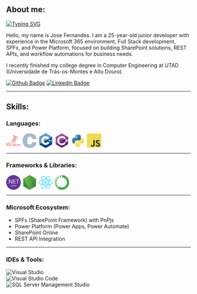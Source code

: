 ## About me:

[![Typing SVG](https://readme-typing-svg.herokuapp.com/?lines=Junior+Developer+with+experience+in+the+Microsoft+365+environment;Full+Stack+development,+SPFx,+and+Power+Platform)](https://git.io/typing-svg)

Hello, my name is Jose Fernandes. I am a 25-year-old junior developer with experience in the Microsoft 365 environment, Full Stack development, SPFx, and Power Platform, focused on building SharePoint solutions, REST APIs, and workflow automations for business needs.

I recently finished my college degree in Computer Engineering at UTAD (Universidade de Trás-os-Montes e Alto Douro). 

[![Github Badge](https://img.shields.io/badge/-Github-000?style=flat-square&logo=Github&logoColor=white&link=https://github.com/zemanel20)](https://github.com/zemanel20)
[![Linkedin Badge](https://img.shields.io/badge/-LinkedIn-blue?style=flat-square&logo=Linkedin&logoColor=white&link=https://www.linkedin.com/in/jose-fernandes00/)](https://www.linkedin.com/in/jose-fernandes00/)

---

## Skills:

### Languages:

<div style="display: inline_block"> 
  <img align="center" alt="SQL" height="40" width="40" src="https://github.com/devicons/devicon/blob/master/icons/microsoftsqlserver/microsoftsqlserver-plain-wordmark.svg" />
  <img align="center" alt="C" height="40" width="40" src="https://github.com/devicons/devicon/blob/master/icons/c/c-original.svg" />
  <img align="center" alt="C++" height="40" width="40" src="https://github.com/devicons/devicon/blob/master/icons/cplusplus/cplusplus-original.svg" />
  <img align="center" alt="C#" height="40" width="40" src="https://github.com/devicons/devicon/blob/master/icons/csharp/csharp-original.svg" />
  <img align="center" alt="Python" height="40" width="40" src="https://github.com/devicons/devicon/blob/master/icons/python/python-original.svg" />
  <img align="center" alt="JavaScript" height="40" width="40" src="https://github.com/devicons/devicon/blob/master/icons/javascript/javascript-original.svg" />
</div>

---

### Frameworks & Libraries:

<div style="display: inline_block">
  <img align="center" alt=".NET" height="40" src="https://github.com/devicons/devicon/blob/master/icons/dotnetcore/dotnetcore-original.svg" />
  <img align="center" alt="NodeJS" height="40" src="https://github.com/devicons/devicon/blob/master/icons/nodejs/nodejs-original.svg" />
  <img align="center" alt="React" height="40" src="https://github.com/devicons/devicon/blob/master/icons/react/react-original.svg" />
  <img align="center" alt="Anaconda" height="40" src="https://github.com/devicons/devicon/blob/master/icons/anaconda/anaconda-original.svg" />
</div>

---

### Microsoft Ecosystem:

- SPFx (SharePoint Framework) with PnPjs  
- Power Platform (Power Apps, Power Automate)  
- SharePoint Online  
- REST API Integration  

---

### IDEs & Tools:

![Visual Studio](https://img.shields.io/badge/Visual%20Studio-5C2D91.svg?style=flat&logo=visual-studio&logoColor=white)  
![Visual Studio Code](https://img.shields.io/badge/Visual%20Studio%20Code-0078d7.svg?style=flat&logo=visual-studio-code&logoColor=white)  
![SQL Server Management Studio](https://img.shields.io/badge/-SQL%20Server%20Management%20Studio-yellow)
